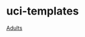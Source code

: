 # uci-templates

[Adults](https://colab.research.google.com/github/appliedaitest/UCI_templates/blob/main/Adults.ipynb)
